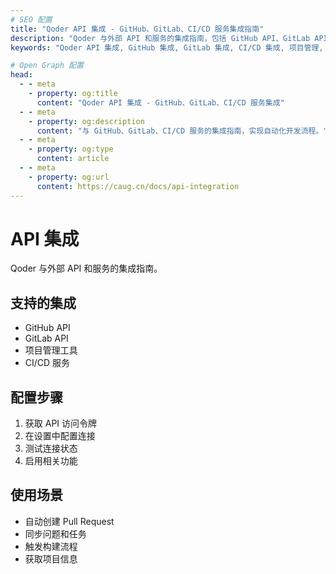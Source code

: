 ```yaml
---
# SEO 配置
title: "Qoder API 集成 - GitHub、GitLab、CI/CD 服务集成指南"
description: "Qoder 与外部 API 和服务的集成指南，包括 GitHub API、GitLab API、项目管理工具、CI/CD 服务集成，实现自动化开发流程。"
keywords: "Qoder API 集成, GitHub 集成, GitLab 集成, CI/CD 集成, 项目管理, 自动化流程, API 连接"

# Open Graph 配置
head:
  - - meta
    - property: og:title
      content: "Qoder API 集成 - GitHub、GitLab、CI/CD 服务集成"
  - - meta
    - property: og:description
      content: "与 GitHub、GitLab、CI/CD 服务的集成指南，实现自动化开发流程。"
  - - meta
    - property: og:type
      content: article
  - - meta
    - property: og:url
      content: https://caug.cn/docs/api-integration
---
```


# API 集成

Qoder 与外部 API 和服务的集成指南。

## 支持的集成
- GitHub API
- GitLab API
- 项目管理工具
- CI/CD 服务

## 配置步骤
1. 获取 API 访问令牌
2. 在设置中配置连接
3. 测试连接状态
4. 启用相关功能

## 使用场景
- 自动创建 Pull Request
- 同步问题和任务
- 触发构建流程
- 获取项目信息